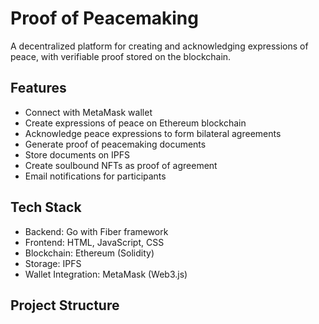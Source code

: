 # Proof of Peacemaking

A decentralized platform for creating and acknowledging expressions of peace, with verifiable proof stored on the blockchain.

## Features

- Connect with MetaMask wallet
- Create expressions of peace on Ethereum blockchain
- Acknowledge peace expressions to form bilateral agreements
- Generate proof of peacemaking documents
- Store documents on IPFS
- Create soulbound NFTs as proof of agreement
- Email notifications for participants

## Tech Stack

- Backend: Go with Fiber framework
- Frontend: HTML, JavaScript, CSS
- Blockchain: Ethereum (Solidity)
- Storage: IPFS
- Wallet Integration: MetaMask (Web3.js)

## Project Structure


